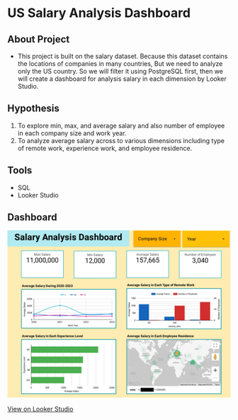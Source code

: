 # US Salary Analysis Dashboard


## About Project
* This project is built on the salary dataset. Because this dataset contains the locations of companies in many countries, But we need to analyze only the US country. So we will filter it using PostgreSQL first, then we will create a dashboard for analysis salary in each dimension by Looker Studio.


## Hypothesis 
1. To explore min, max, and average salary and also number of employee in each company size and work year.
2. To analyze average salary across to various dimensions including type of remote work, experience work, and employee residence.


## Tools 
* SQL 
* Looker Studio


## Dashboard
![US_salary_dashboard.jpg](US_salary_dashboard.jpg)


[View on Looker Studio](https://lookerstudio.google.com/reporting/5c8933cf-d94d-4ec8-85ab-0dc310101103)
